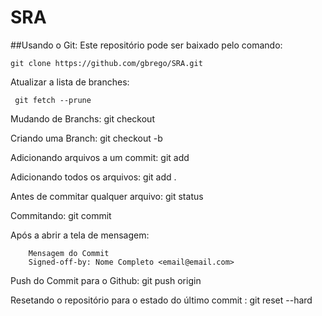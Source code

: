 SRA
===

##Usando o Git:
Este repositório pode ser baixado pelo comando:

	git clone https://github.com/gbrego/SRA.git 

Atualizar a lista de branches:

	 git fetch --prune

Mudando de Branchs:
	 git checkout <nome da branch>

Criando uma Branch:
         git checkout -b <nome da branch>

Adicionando arquivos a um commit:
         git add <nome do arquivo>

Adicionando todos os arquivos:
         git add .

Antes de commitar qualquer arquivo:
         git status

Commitando:
         git commit

Após a abrir a tela de mensagem:

        Mensagem do Commit
        Signed-off-by: Nome Completo <email@email.com>

Push do Commit para o Github:
        git push origin <branch>


Resetando o repositório para o estado do último commit :
        git reset --hard       
